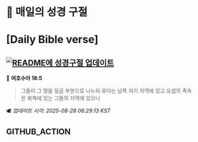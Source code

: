 # 🙏 매일의 성경 구절
# [Daily Bible verse]
## [![README에 성경구절 업데이트](https://github.com/DONGSUKA/first_test/actions/workflows/update-readme-bible.yml/badge.svg)](https://github.com/DONGSUKA/first_test/actions/workflows/update-readme-bible.yml)
<!-- START_BIBLE_VERSE -->
📖 **여호수아 18:5**
> 그들이 그 땅을 일곱 부분으로 나누되 유다는 남쪽 자기 지역에 있고 요셉의 족속은 북쪽에 있는 그들의 지역에 있으니

🕊️ _업데이트 시각: 2025-08-28 06:29:13 KST_
  <!-- END_BIBLE_VERSE -->
## GITHUB_ACTION
